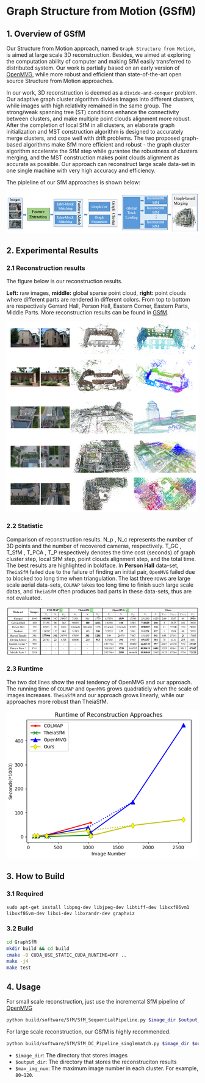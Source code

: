 # Graph Structure from Motion (GSfM)

## 1. Overview of GSfM
Our Structure from Motion approach, named ```Graph Structure from Motion```, is aimed at large scale 3D reconstruction. Besides, we aimed at exploring the computation ability of computer and making SfM easily transferred to distributed system. Our work is partially based on an early version of [OpenMVG](https://github.com/openMVG/openMVG), while more robust and efficient than state-of-the-art open source Structure from Motion approaches.

In our work, 3D reconstruction is deemed as a ```divide-and-conquer``` problem. Our adaptive graph cluster algorithm divides images into different clusters, while images with high relativity remained in the same group. The strong/weak spanning tree (ST) conditions enhance the connectivity between clusters, and make
multiple point clouds alignment more robust. After the completion of local SfM in all clusters, an elaborate graph initialization and MST construction algorithm is designed to accurately merge clusters, and cope well with drift problems. The two proposed graph-based algorithms make SfM more efficient and robust - the graph cluster algorithm accelerate the SfM step while gurantee the robustness of clusters merging, and the MST construction makes point clouds alignment as accurate as possible. Our approach can reconstruct large scale data-set in one single machine with very high accuracy and efficiency.

The pipleline of our SfM approaches is shown below:
<div align=center> 

![](img/pipeline.png)

</div>

## 2. Experimental Results

### 2.1 Reconstruction results
The figure below is our reconstruction results. 

**Left:** raw images, **middle:** global sparse point cloud, **right:** point clouds where different parts are rendered in different colors. From top to bottom are respectively Gerrard Hall, Person Hall, Eastern Corner, Eastern Parts, Middle Parts. More reconstruction results can be found in [GSfM](GSfM.github.io).
<div align=center> 

![recon_compare](img/recon_compare.png)

</div>

### 2.2 Statistic

Comparison of reconstruction results. N_p , N_c represents the number of 3D points and the number of recovered cameras, respectively. T_GC , T_SfM , T_PCA , T_P respectively denotes the time cost (seconds) of graph cluster step, local SfM step, point clouds alignment step, and the total time. The best results are highlighted in boldface. In **Person Hall** data-set, ```TheiaSfM``` failed due to the failure of finding an initial pair, ```OpenMVG``` failed due to blocked too long time when triangulation. The last three rows are large scale aerial data-sets, ```COLMAP``` takes too long time to finish such large scale datas, and ```TheiaSfM``` often produces bad parts in these data-sets, thus are not evaluated.
<div align=center> 

![statistic](img/table.png)

</div>

### 2.3 Runtime

The two dot lines show the real tendency of OpenMVG and our approach. The running time of ```COLMAP``` and ```OpenMVG``` grows quadraticly when the scale of images increases. ```TheiaSfM``` and our approach grows linearly, while our approaches more robust than TheiaSfM.
<div align=center> 

![runtime](img/results/runtime.png)
</div>

## 3. How to Build

### 3.1 Required
```
sudo apt-get install libpng-dev libjpeg-dev libtiff-dev libxxf86vm1 libxxf86vm-dev libxi-dev libxrandr-dev graphviz
```
### 3.2 Build
```bash
cd GraphSfM
mkdir build && cd build
cmake -D CUDA_USE_STATIC_CUDA_RUNTIME=OFF ..
make -j4
make test
```

## 4. Usage

For small scale reconstruction, just use the incremental SfM pipeline of [OpenMVG](https://github.com/openMVG/openMVG)
```bash
python build/software/SfM/SfM_SequentialPipeline.py $image_dir $output_dir
```

For large scale reconstruction, our GSfM is highly recommended.
```bash
python build/software/SfM/SfM_DC_Pipeline_singlematch.py $image_dir $output_dir $max_img_num
```

- ```$image_dir```:   The directory that stores images
- ```$output_dir```:  The directory that stores the reconstruciton results
- ```$max_img_num```: The maximum image number in each cluster. For example, ```80~120```.
